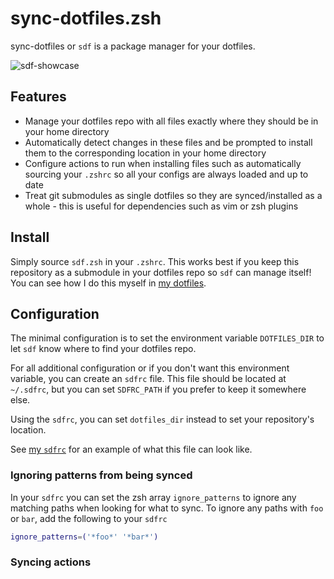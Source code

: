 # sync-dotfiles.zsh

sync-dotfiles or `sdf` is a package manager for your dotfiles.

![`sdf`-showcase](../assets/sdf-showcase.gif)

## Features

- Manage your dotfiles repo with all files exactly where they should be in your
  home directory
- Automatically detect changes in these files and be prompted to install them to
  the corresponding location in your home directory
- Configure actions to run when installing files such as automatically sourcing
  your `.zshrc` so all your configs are always loaded and up to date
- Treat git submodules as single dotfiles so they are synced/installed as a
  whole - this is useful for dependencies such as vim or zsh plugins

## Install

Simply source `sdf.zsh` in your `.zshrc`. This works best if you keep this
repository as a submodule in your dotfiles repo so `sdf` can manage itself! You
can see how I do this myself in [my
dotfiles](https://github.com/jannis-baum/dotfiles/blob/main/.zsh/.zshrc).

## Configuration

The minimal configuration is to set the environment variable `DOTFILES_DIR` to
let `sdf` know where to find your dotfiles repo.

For all additional configuration or if you don't want this environment variable,
you can create an `sdfrc` file. This file should be located at `~/.sdfrc`, but
you can set `SDFRC_PATH` if you prefer to keep it somewhere else.

Using the `sdfrc`, you can set `dotfiles_dir` instead to set your repository's
location.

See [my `sdfrc`](https://github.com/jannis-baum/dotfiles/blob/main/.sdfrc) for
an example of what this file can look like.

### Ignoring patterns from being synced

In your `sdfrc` you can set the zsh array `ignore_patterns` to ignore any
matching paths when looking for what to sync. To ignore any paths with `foo` or
`bar`, add the following to your `sdfrc`

```zsh
ignore_patterns=('*foo*' '*bar*')
```

### Syncing actions
